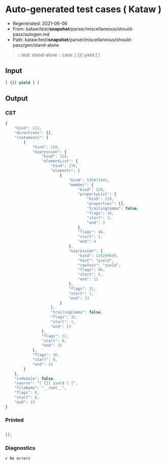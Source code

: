 # Auto-generated test cases ( Kataw )
- Regenerated: 2021-06-06
- From: kataw/test/__snapshot__/parser/miscellaneous/should-pass/autogen.md
- Path: kataw/test/__snapshot__/parser/miscellaneous/should-pass/gen/stand-alone
> :: test: stand-alone
> :: case: [ {}[ yield ] ]
## Input

`````js
[ {}[ yield ] ]
`````
## Output

### CST

```javascript
{
    "kind": 122,
    "directives": [],
    "statements": [
        {
            "kind": 120,
            "expression": {
                "kind": 119,
                "elementList": {
                    "kind": 270,
                    "elements": [
                        {
                            "kind": 536871042,
                            "member": {
                                "kind": 220,
                                "propertyList": {
                                    "kind": 218,
                                    "properties": [],
                                    "trailingComma": false,
                                    "flags": 16,
                                    "start": 3,
                                    "end": 3
                                },
                                "flags": 48,
                                "start": 1,
                                "end": 4
                            },
                            "expression": {
                                "kind": 134299649,
                                "text": "yield",
                                "rawText": "yield",
                                "flags": 96,
                                "start": 5,
                                "end": 11
                            },
                            "flags": 32,
                            "start": 1,
                            "end": 13
                        }
                    ],
                    "trailingComma": false,
                    "flags": 32,
                    "start": 1,
                    "end": 13
                },
                "flags": 32,
                "start": 0,
                "end": 15
            },
            "flags": 16,
            "start": 0,
            "end": 15
        }
    ],
    "isModule": false,
    "source": "[ {}[ yield ] ]",
    "fileName": "__root__",
    "flags": 0,
    "start": 0,
    "end": 15
}
```

### Printed

```javascript

[];
```

### Diagnostics

```javascript
✔ No errors
```

